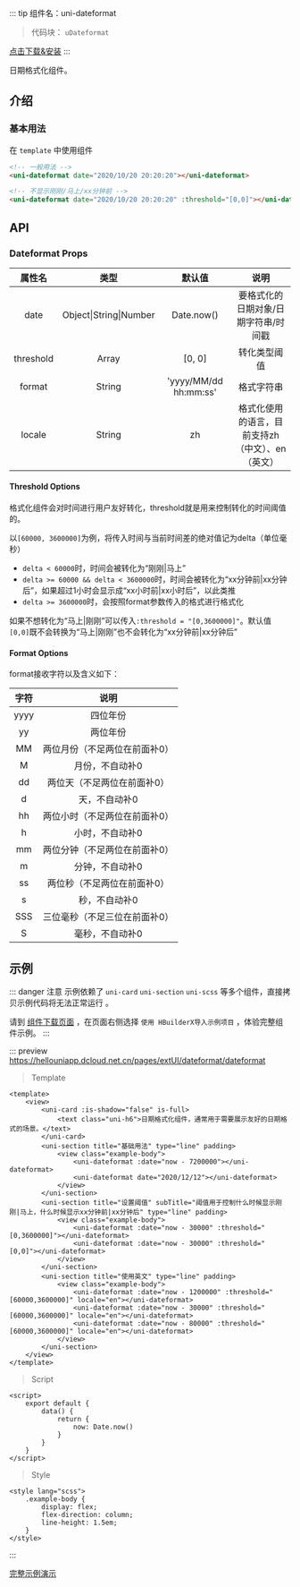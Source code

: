 
::: tip 组件名：uni-dateformat
> 代码块： `uDateformat`
 
[点击下载&安装](https://ext.dcloud.net.cn/plugin?name=uni-dateformat)
:::

日期格式化组件。

## 介绍
### 基本用法

在 ``template`` 中使用组件

```html
<!-- 一般用法 -->
<uni-dateformat date="2020/10/20 20:20:20"></uni-dateformat>

<!-- 不显示刚刚/马上/xx分钟前 -->
<uni-dateformat date="2020/10/20 20:20:20" :threshold="[0,0]"></uni-dateformat>
```

## API

### Dateformat Props

|属性名		|类型							|默认值					|说明												|
|:-:		|:-:							|:-:					|:-:												|
|date		|Object&#124;String&#124;Number	|Date.now()				|要格式化的日期对象/日期字符串/时间戳				|
|threshold	|Array							|[0, 0]					|转化类型阈值										|
|format		|String							|'yyyy/MM/dd hh:mm:ss'	|格式字符串											|
|locale		|String							|zh						|格式化使用的语言，目前支持zh（中文）、en（英文）	|


#### Threshold Options

格式化组件会对时间进行用户友好转化，threshold就是用来控制转化的时间阈值的。

以`[60000, 3600000]`为例，将传入时间与当前时间差的绝对值记为delta（单位毫秒）

- `delta < 60000`时，时间会被转化为“刚刚|马上”
- `delta >= 60000 && delta < 3600000`时，时间会被转化为“xx分钟前|xx分钟后”，如果超过1小时会显示成“xx小时前|xx小时后”，以此类推
- `delta >= 3600000`时，会按照format参数传入的格式进行格式化

如果不想转化为“马上|刚刚”可以传入`:threshold = "[0,3600000]"`。默认值`[0,0]`既不会转换为“马上|刚刚”也不会转化为“xx分钟前|xx分钟后”

#### Format Options

format接收字符以及含义如下：

|字符	|说明							|
|:-:	|:-:							|
|yyyy	|四位年份						|
|yy		|两位年份						|
|MM		|两位月份（不足两位在前面补0）	|
|M		|月份，不自动补0				|
|dd		|两位天（不足两位在前面补0）	|
|d		|天，不自动补0					|
|hh		|两位小时（不足两位在前面补0）	|
|h		|小时，不自动补0				|
|mm		|两位分钟（不足两位在前面补0）	|
|m		|分钟，不自动补0				|
|ss		|两位秒（不足两位在前面补0）	|
|s		|秒，不自动补0					|
|SSS	|三位毫秒（不足三位在前面补0）	|
|S		|毫秒，不自动补0				|




## 示例
::: danger 注意
示例依赖了 `uni-card` `uni-section` `uni-scss` 等多个组件，直接拷贝示例代码将无法正常运行 。

请到 [组件下载页面](https://ext.dcloud.net.cn/plugin?name=uni-dateformat) ，在页面右侧选择 `使用 HBuilderX导入示例项目` ，体验完整组件示例。
:::

::: preview https://hellouniapp.dcloud.net.cn/pages/extUI/dateformat/dateformat
> Template
``` vue
<template>
	<view>
		<uni-card :is-shadow="false" is-full>
			<text class="uni-h6">日期格式化组件，通常用于需要展示友好的日期格式的场景。</text>
		</uni-card>
		<uni-section title="基础用法" type="line" padding>
			<view class="example-body">
				<uni-dateformat :date="now - 7200000"></uni-dateformat>
				<uni-dateformat date="2020/12/12"></uni-dateformat>
			</view>
		</uni-section>
		<uni-section title="设置阈值" subTitle="阈值用于控制什么时候显示刚刚|马上，什么时候显示xx分钟前|xx分钟后" type="line" padding>
			<view class="example-body">
				<uni-dateformat :date="now - 30000" :threshold="[0,3600000]"></uni-dateformat>
				<uni-dateformat :date="now - 30000" :threshold="[0,0]"></uni-dateformat>
			</view>
		</uni-section>
		<uni-section title="使用英文" type="line" padding>
			<view class="example-body">
				<uni-dateformat :date="now - 1200000" :threshold="[60000,3600000]" locale="en"></uni-dateformat>
				<uni-dateformat :date="now - 30000" :threshold="[60000,3600000]" locale="en"></uni-dateformat>
				<uni-dateformat :date="now - 80000" :threshold="[60000,3600000]" locale="en"></uni-dateformat>
			</view>
		</uni-section>
	</view>
</template>
``` 
> Script
``` vue
<script>
	export default {
		data() {
			return {
				now: Date.now()
			}
		}
	}
</script>
``` 
> Style
``` vue
<style lang="scss">
	.example-body {
		display: flex;
		flex-direction: column;
		line-height: 1.5em;
	}
</style>

```
:::

[完整示例演示](https://hellouniapp.dcloud.net.cn/pages/extUI/dateformat/dateformat)

